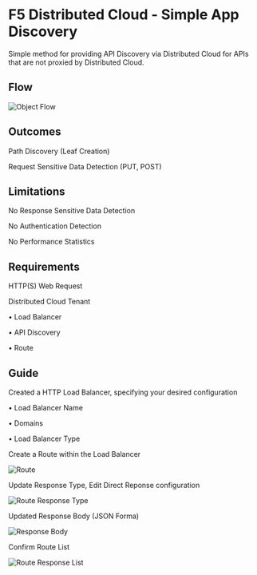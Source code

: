 # F5 Distributed Cloud - Simple App Discovery

Simple method for providing API Discovery via Distributed Cloud for APIs that are not proxied by Distributed Cloud.

## Flow

![Object Flow](https://github.com/stockerts/f5xc-app-discovery/blob/main/static/object_flow.jpg?width="200")

## Outcomes

Path Discovery (Leaf Creation)

Request Sensitive Data Detection (PUT, POST)

## Limitations

No Response Sensitive Data Detection

No Authentication Detection

No Performance Statistics

## Requirements

HTTP(S) Web Request

Distributed Cloud Tenant

•	Load Balancer

•	API Discovery

•	Route

## Guide

Created a HTTP Load Balancer, specifying your desired configuration

•	Load Balancer Name

•	Domains

•	Load Balancer Type

Create a Route within the Load Balancer

![Route](https://github.com/stockerts/f5xc-app-discovery/blob/main/static/route.jpg?width="200")

Update Response Type, Edit Direct Reponse configuration

![Route Response Type](https://github.com/stockerts/f5xc-app-discovery/blob/main/static/route_type_response.jpg?width="200")

Updated Response Body (JSON Forma)

![Response Body](https://github.com/stockerts/f5xc-app-discovery/blob/main/static/response_body.jpg?width="200")

Confirm Route List

![Route Response List](https://github.com/stockerts/f5xc-app-discovery/blob/main/static/route_response.jpg?width="200")
